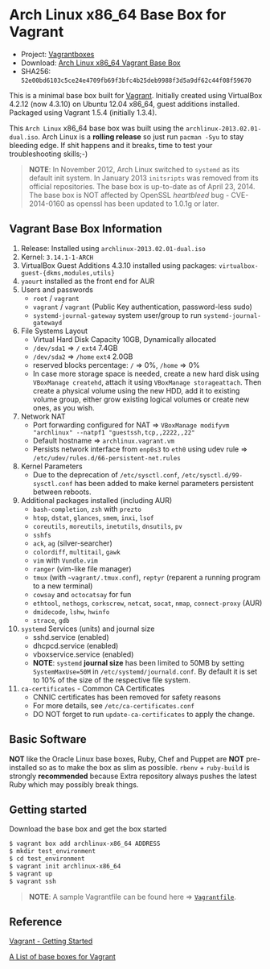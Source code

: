# Arch Linux x86_64 Base Box for Vagrant

* Project: [Vagrantboxes](https://github.com/terrywang/vagrantboxes)
* Download: [Arch Linux x86_64 Vagrant Base Box](http://cloud.terry.im/vagrant/archlinux-x86_64.box)
* SHA256: `52e00bd6103c5ce24e4709fb69f3bfc4b25deb9988f3d5a9df62c44f08f59670`

This is a minimal base box built for [Vagrant](http://www.vagrantup.com/). Initially created using VirtualBox 4.2.12 (now 4.3.10) on Ubuntu 12.04 x86_64, guest additions installed. Packaged using Vagrant 1.5.4 (initially 1.3.4).

This `Arch Linux` x86_64 base box was built using the `archlinux-2013.02.01-dual.iso`. Arch Linux is a **rolling release** so just run `pacman -Syu` to stay bleeding edge. If shit happens and it breaks, time to test your troubleshooting skills;-)

> **NOTE**: In November 2012, Arch Linux switched to `systemd` as its default init system. In January 2013 `initsripts` was removed from its official repositories. The base box is up-to-date as of April 23, 2014. The base box is NOT affected by OpenSSL *heartbleed* bug - CVE-2014-0160 as openssl has been updated to 1.0.1g or later.

## Vagrant Base Box Information

1. Release: Installed using `archlinux-2013.02.01-dual.iso`
2. Kernel: `3.14.1-1-ARCH`
3. VirtualBox Guest Additions 4.3.10 installed using packages: `virtualbox-guest-{dkms,modules,utils}`
4. `yaourt` installed as the front end for AUR
5. Users and passwords
    * `root` / `vagrant`
    * `vagrant` / `vagrant` (Public Key authentication, password-less sudo)
    * `systemd-journal-gateway` system user/group to run `systemd-journal-gatewayd`
6. File Systems Layout
    * Virtual Hard Disk Capacity 10GB, Dynamically allocated
    * `/dev/sda1` => `/` `ext4` 7.4GB
    * `/dev/sda2` => `/home` `ext4` 2.0GB
    * reserved blocks percentage: `/` => 0%, `/home` => 0%
    * In case more storage space is needed, create a new hard disk using `VBoxManage createhd`, attach it using `VBoxManage storageattach`. Then create a physical volume using the new HDD, add it to existing volume group, either grow existing logical volumes or create new ones, as you wish.
7. Network NAT
    * Port forwarding configured for NAT => `VBoxManage modifyvm "archlinux" --natpf1 "guestssh,tcp,,2222,,22"`
    * Default hostname => `archlinux.vagrant.vm`
    * Persists network interface from `enp0s3` to `eth0` using udev rule => `/etc/udev/rules.d/66-persistent-net.rules`
8. Kernel Parameters
    * Due to the deprecation of `/etc/sysctl.conf`, `/etc/sysctl.d/99-sysctl.conf` has been added to make kernel parameters persistent between reboots.
9. Additional packages installed (including AUR)
    * `bash-completion`, `zsh` with `prezto`
    * `htop`, `dstat`, `glances`, `smem`, `inxi`, `lsof`
    * `coreutils`, `moreutils`, `inetutils`, `dnsutils`, `pv`
    * `sshfs`
    * `ack`, `ag` (silver-searcher)
    * `colordiff`, `multitail`, `gawk`
    * `vim` with `Vundle.vim`
    * `ranger` (vim-like file manager)
    * `tmux` (with `~vagrant/.tmux.conf`), `reptyr` (reparent a running program to a new terminal)
    * `cowsay` and `octocatsay` for fun
    * `ethtool`, `nethogs`, `corkscrew`, `netcat`, `socat`, `nmap`, `connect-proxy` (AUR)
    * `dmidecode`, `lshw`, `hwinfo`
    * `strace`, `gdb`
10. `systemd` Services (units) and journal size
    * sshd.service (enabled)
    * dhcpcd.service (enabled)
    * vboxservice.service (enabled)
    * **NOTE**: `systemd` **journal size** has been limited to 50MB by setting `SystemMaxUse=50M` in `/etc/systemd/journald.conf`. By default it is set to 10% of the size of the respective file system.
11. `ca-certificates` - Common CA Certificates
    * CNNIC certificates has been removed for safety reasons
    * For more details, see `/etc/ca-certificates.conf`
    * DO NOT forget to run `update-ca-certificates` to apply the change.

## Basic Software

**NOT** like the Oracle Linux base boxes, Ruby, Chef and Puppet are **NOT** pre-installed so as to make the box as slim as possible. `rbenv` + `ruby-build` is strongly **recommended** because Extra repository always pushes the latest Ruby which may possibly break things.

## Getting started

Download the base box and get the box started

```bash
$ vagrant box add archlinux-x86_64 ADDRESS
$ mkdir test_environment
$ cd test_environment
$ vagrant init archlinux-x86_64
$ vagrant up
$ vagrant ssh
```

> **NOTE**: A sample Vagrantfile can be found here => [`Vagrantfile`](https://gist.github.com/terrywang/6506216).

## Reference

[Vagrant - Getting Started](http://docs.vagrantup.com/v2/getting-started/index.html)

[A List of base boxes for Vagrant](http://vagrantbox.es/)
